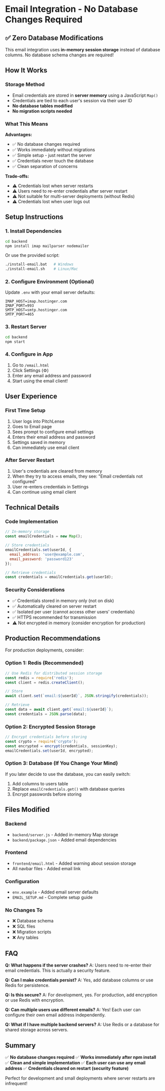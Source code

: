 # Email Integration - No Database Changes Required

## ✅ Zero Database Modifications

This email integration uses **in-memory session storage** instead of database columns. No database schema changes are required!

## How It Works

### Storage Method
- Email credentials are stored in **server memory** using a JavaScript `Map()`
- Credentials are tied to each user's session via their user ID
- **No database tables modified**
- **No migration scripts needed**

### What This Means

**Advantages:**
- ✅ No database changes required
- ✅ Works immediately without migrations
- ✅ Simple setup - just restart the server
- ✅ Credentials never touch the database
- ✅ Clean separation of concerns

**Trade-offs:**
- ⚠️ Credentials lost when server restarts
- ⚠️ Users need to re-enter credentials after server restart
- ⚠️ Not suitable for multi-server deployments (without Redis)
- ⚠️ Credentials lost when user logs out

## Setup Instructions

### 1. Install Dependencies
```bash
cd backend
npm install imap mailparser nodemailer
```

Or use the provided script:
```bash
./install-email.bat   # Windows
./install-email.sh    # Linux/Mac
```

### 2. Configure Environment (Optional)
Update `.env` with your email server defaults:
```env
IMAP_HOST=imap.hostinger.com
IMAP_PORT=993
SMTP_HOST=smtp.hostinger.com
SMTP_PORT=465
```

### 3. Restart Server
```bash
cd backend
npm start
```

### 4. Configure in App
1. Go to `/email.html`
2. Click Settings (⚙️)
3. Enter any email address and password
4. Start using the email client!

## User Experience

### First Time Setup
1. User logs into PitchLense
2. Goes to Email page
3. Sees prompt to configure email settings
4. Enters their email address and password
5. Settings saved in memory
6. Can immediately use email client

### After Server Restart
1. User's credentials are cleared from memory
2. When they try to access emails, they see: "Email credentials not configured"
3. User re-enters credentials in Settings
4. Can continue using email client

## Technical Details

### Code Implementation
```javascript
// In-memory storage
const emailCredentials = new Map();

// Store credentials
emailCredentials.set(userId, {
  email_address: 'user@example.com',
  email_password: 'password123'
});

// Retrieve credentials
const credentials = emailCredentials.get(userId);
```

### Security Considerations
- ✅ Credentials stored in memory only (not on disk)
- ✅ Automatically cleared on server restart
- ✅ Isolated per user (cannot access other users' credentials)
- ✅ HTTPS recommended for transmission
- ⚠️ Not encrypted in memory (consider encryption for production)

## Production Recommendations

For production deployments, consider:

### Option 1: Redis (Recommended)
```javascript
// Use Redis for distributed session storage
const redis = require('redis');
const client = redis.createClient();

// Store
await client.set(`email:${userId}`, JSON.stringify(credentials));

// Retrieve
const data = await client.get(`email:${userId}`);
const credentials = JSON.parse(data);
```

### Option 2: Encrypted Session Storage
```javascript
// Encrypt credentials before storing
const crypto = require('crypto');
const encrypted = encrypt(credentials, sessionKey);
emailCredentials.set(userId, encrypted);
```

### Option 3: Database (If You Change Your Mind)
If you later decide to use the database, you can easily switch:
1. Add columns to users table
2. Replace `emailCredentials.get()` with database queries
3. Encrypt passwords before storing

## Files Modified

### Backend
- `backend/server.js` - Added in-memory Map storage
- `backend/package.json` - Added email dependencies

### Frontend
- `frontend/email.html` - Added warning about session storage
- All navbar files - Added email link

### Configuration
- `env.example` - Added email server defaults
- `EMAIL_SETUP.md` - Complete setup guide

### No Changes To
- ❌ Database schema
- ❌ SQL files
- ❌ Migration scripts
- ❌ Any tables

## FAQ

**Q: What happens if the server crashes?**
A: Users need to re-enter their email credentials. This is actually a security feature.

**Q: Can I make credentials persist?**
A: Yes, add database columns or use Redis for persistence.

**Q: Is this secure?**
A: For development, yes. For production, add encryption or use Redis with encryption.

**Q: Can multiple users use different emails?**
A: Yes! Each user can configure their own email address independently.

**Q: What if I have multiple backend servers?**
A: Use Redis or a database for shared storage across servers.

## Summary

✅ **No database changes required**
✅ **Works immediately after npm install**
✅ **Clean and simple implementation**
✅ **Each user can use any email address**
✅ **Credentials cleared on restart (security feature)**

Perfect for development and small deployments where server restarts are infrequent!

